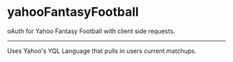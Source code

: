 # yahooFantasyFootball
oAuth for Yahoo Fantasy Football with client side requests.

----------------------------------------------------------

Uses Yahoo's YQL Language that pulls in users current matchups.
